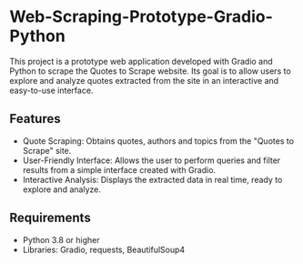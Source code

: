 # Web-Scraping-Prototype-Gradio-Python

This project is a prototype web application developed with Gradio and Python to scrape the Quotes to Scrape website. Its goal is to allow users to explore and analyze quotes extracted from the site in an interactive and easy-to-use interface.
## Features
* Quote Scraping: Obtains quotes, authors and topics from the "Quotes to Scrape" site.
* User-Friendly Interface: Allows the user to perform queries and filter results from a simple interface created with Gradio.
* Interactive Analysis: Displays the extracted data in real time, ready to explore and analyze.
## Requirements
* Python 3.8 or higher
* Libraries: Gradio, requests, BeautifulSoup4
